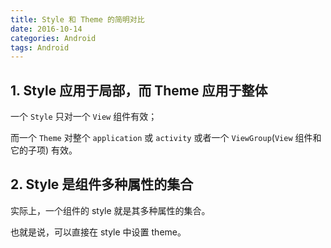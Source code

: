 ```yaml
---
title: Style 和 Theme 的简明对比
date: 2016-10-14
categories: Android
tags: Android
---
```


## 1. Style 应用于局部，而 Theme 应用于整体

一个 `Style` 只对一个 `View` 组件有效；

而一个 `Theme` 对整个 `application` 或 `activity` 或者一个 `ViewGroup`(`View` 组件和它的子项) 有效。


<!-- more -->

## 2. Style 是组件多种属性的集合

实际上，一个组件的 style 就是其多种属性的集合。

也就是说，可以直接在 style 中设置 theme。
